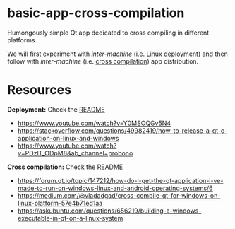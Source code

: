 # basic-app-cross-compilation
Humongously simple Qt app dedicated to cross compiling in different platforms.

We will first experiment with _inter-machine_ (i.e. [Linux deployment](https://github.com/agarnung/basic-app-cross-compilation/tree/main/linux_deployment)) and then follow with _inter-machine_ (i.e. [cross compilation](https://github.com/agarnung/basic-app-cross-compilation/blob/main/linux_to_windows/app/README.md)) app distribution.

# Resources
**Deployment:**
Check the [README]([https://github.com/agarnung/basic-app-cross-compilation/tree/main/linux_to_windows/app#readme](https://github.com/agarnung/basic-app-cross-compilation/tree/main/linux_deployment))
- https://www.youtube.com/watch?v=Y0MSOQGv5N4
- https://stackoverflow.com/questions/49982419/how-to-release-a-qt-c-application-on-linux-and-windows
- https://www.youtube.com/watch?v=PDzlT_ODpM8&ab_channel=probono

**Cross compilation:**
Check the [README]([https://github.com/agarnung/basic-app-cross-compilation/tree/main/linux_to_windows/app#readme](https://github.com/agarnung/basic-app-cross-compilation/blob/main/linux_to_windows/app/README.md))
- https://forum.qt.io/topic/147212/how-do-i-get-the-qt-application-i-ve-made-to-run-on-windows-linux-and-android-operating-systems/6
- https://medium.com/@vladadgad/cross-compile-qt-for-windows-on-linux-platform-57e4b71ed1aa
- https://askubuntu.com/questions/656219/building-a-windows-executable-in-qt-on-a-linux-system
